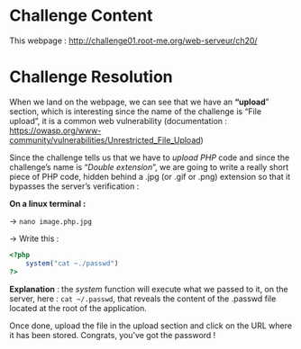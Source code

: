 # Challenge Content

This webpage : http://challenge01.root-me.org/web-serveur/ch20/

# Challenge Resolution

When we land on the webpage, we can see that we have an **“upload**” section, which is interesting since the name of the challenge is “File upload”, it is a common web vulnerability (documentation : https://owasp.org/www-community/vulnerabilities/Unrestricted_File_Upload)

Since the challenge tells us that we have to *upload PHP* code and since the challenge’s name is “*Double extension*”, we are going to write a really short piece of PHP code, hidden behind a .jpg (or .gif or .png) extension so that it bypasses the server’s verification :

**On a linux terminal :**

→ `nano image.php.jpg`

→ Write this :

```php
<?php
	system("cat ~./passwd")
?>
```

**Explanation** : the *system* function will execute what we passed to it, on the server, here : `cat ~/.passwd`, that reveals the content of the .passwd file located at the root of the application.

Once done, upload the file in the upload section and click on the URL where it has been stored. Congrats, you’ve got the password !
